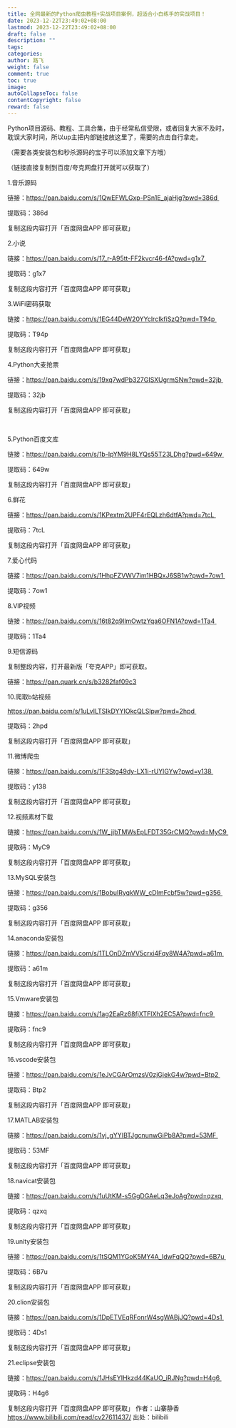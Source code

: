 ```yaml
---
title: 全网最新的Python爬虫教程+实战项目案例，超适合小白练手的实战项目！
date: 2023-12-22T23:49:02+08:00
lastmod: 2023-12-22T23:49:02+08:00
draft: false
description: ""
tags: 
categories: 
author: 路飞
weight: false
comment: true
toc: true
image: 
autoCollapseToc: false
contentCopyright: false
reward: false
---
```


Python项目源码、教程、工具合集，由于经常私信受限，或者回复大家不及时，耽误大家时间，所以up主把内部链接放这里了，需要的点击自行拿走。

（需要各类安装包和秒杀源码的宝子可以添加文章下方哦）

（链接直接复制到百度/夸克网盘打开就可以获取了）





1.音乐源码

链接：https://pan.baidu.com/s/1QwEFWLGxp-PSn1E_ajaHjg?pwd=386d 

提取码：386d 

复制这段内容打开「百度网盘APP 即可获取」



2.小说

链接：https://pan.baidu.com/s/17_r-A95tt-FF2kvcr46-fA?pwd=g1x7 

提取码：g1x7 

复制这段内容打开「百度网盘APP 即可获取」



3.WiFi密码获取

链接：https://pan.baidu.com/s/1EG44DeW20YYclrcIkfiSzQ?pwd=T94p 

提取码：T94p 

复制这段内容打开「百度网盘APP 即可获取」



4.Python大麦抢票

链接：https://pan.baidu.com/s/19xq7wdPb327GISXUgrmSNw?pwd=32jb 

提取码：32jb 

复制这段内容打开「百度网盘APP 即可获取」

 

5.Python百度文库

链接：https://pan.baidu.com/s/1b-IpYM9H8LYQs55T23LDhg?pwd=649w 

提取码：649w 

复制这段内容打开「百度网盘APP 即可获取」



6.鲜花

链接：https://pan.baidu.com/s/1KPextm2UPF4rEQLzh6dtfA?pwd=7tcL 

提取码：7tcL 

复制这段内容打开「百度网盘APP 即可获取」



7.爱心代码

链接：https://pan.baidu.com/s/1HhpFZVWV7im1HBQxJ6SB1w?pwd=7ow1 

提取码：7ow1 



8.VIP视频

链接：https://pan.baidu.com/s/16t82q9llmOwtzYqa6OFN1A?pwd=1Ta4 

提取码：1Ta4 



9.短信源码

复制整段内容，打开最新版「夸克APP」即可获取。

链接：https://pan.quark.cn/s/b3282faf09c3



10.爬取b站视频

https://pan.baidu.com/s/1uLvILTSIkDYYIOkcQLSlpw?pwd=2hpd 

提取码：2hpd 

复制这段内容打开「百度网盘APP 即可获取」



11.微博爬虫

链接：https://pan.baidu.com/s/1F3Stg49dy-LX1i-rUYlGYw?pwd=y138 

提取码：y138 

复制这段内容打开「百度网盘APP 即可获取」



12.视频素材下载

链接：https://pan.baidu.com/s/1W_jjbTMWsEpLFDT35GrCMQ?pwd=MyC9 

提取码：MyC9 

复制这段内容打开「百度网盘APP 即可获取」





13.MySQL安装包

链接：https://pan.baidu.com/s/1BobuIRyqkWW_cDImFcbf5w?pwd=g356 

提取码：g356 

复制这段内容打开「百度网盘APP 即可获取」



14.anaconda安装包

链接：https://pan.baidu.com/s/1TLOnDZmVV5crxi4Fqy8W4A?pwd=a61m 

提取码：a61m 

复制这段内容打开「百度网盘APP 即可获取」



15.Vmware安装包

链接：https://pan.baidu.com/s/1ag2EaRz68fjXTFlXh2EC5A?pwd=fnc9 

提取码：fnc9 

复制这段内容打开「百度网盘APP 即可获取」



16.vscode安装包

链接：https://pan.baidu.com/s/1eJvCGArOmzsV0zjGjekG4w?pwd=Btp2 

提取码：Btp2 

复制这段内容打开「百度网盘APP 即可获取」



17.MATLAB安装包

链接：https://pan.baidu.com/s/1vj_gYYIBTJgcnunwGiPb8A?pwd=53MF 

提取码：53MF 

复制这段内容打开「百度网盘APP 即可获取」



18.navicat安装包

链接：https://pan.baidu.com/s/1uUtKM-s5GgDGAeLq3eJoAg?pwd=qzxq 

提取码：qzxq 

复制这段内容打开「百度网盘APP 即可获取」



19.unity安装包

链接：https://pan.baidu.com/s/1tSQM1YGoK5MY4A_IdwFqQQ?pwd=6B7u 

提取码：6B7u 

复制这段内容打开「百度网盘APP 即可获取」



20.clion安装包

链接：https://pan.baidu.com/s/1DpETVEqRFonrW4sgWABjJQ?pwd=4Ds1 

提取码：4Ds1 

复制这段内容打开「百度网盘APP 即可获取」



21.eclipse安装包

链接：https://pan.baidu.com/s/1JHsEYIHkzd44KaUO_iRJNg?pwd=H4g6 

提取码：H4g6 

复制这段内容打开「百度网盘APP 即可获取」 作者：山寨静香 https://www.bilibili.com/read/cv27611437/ 出处：bilibili
